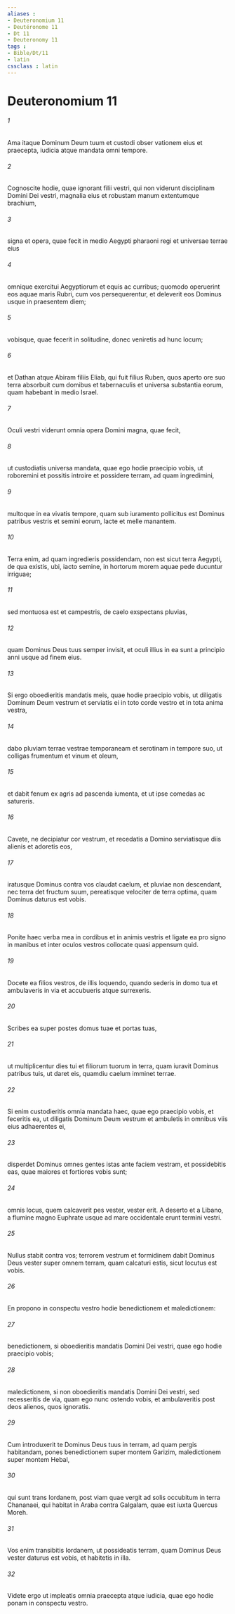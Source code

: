 ```yaml
---
aliases : 
- Deuteronomium 11
- Deutéronome 11
- Dt 11
- Deuteronomy 11
tags : 
- Bible/Dt/11
- latin
cssclass : latin
---
```


# Deuteronomium 11

###### 1
Ama itaque Dominum Deum tuum et custodi obser vationem eius et praecepta, iudicia atque mandata omni tempore.
###### 2
Cognoscite hodie, quae ignorant filii vestri, qui non viderunt disciplinam Domini Dei vestri, magnalia eius et robustam manum extentumque brachium, 
###### 3
signa et opera, quae fecit in medio Aegypti pharaoni regi et universae terrae eius 
###### 4
omnique exercitui Aegyptiorum et equis ac curribus; quomodo operuerint eos aquae maris Rubri, cum vos persequerentur, et deleverit eos Dominus usque in praesentem diem; 
###### 5
vobisque, quae fecerit in solitudine, donec veniretis ad hunc locum; 
###### 6
et Dathan atque Abiram filiis Eliab, qui fuit filius Ruben, quos aperto ore suo terra absorbuit cum domibus et tabernaculis et universa substantia eorum, quam habebant in medio Israel.
###### 7
Oculi vestri viderunt omnia opera Domini magna, quae fecit, 
###### 8
ut custodiatis universa mandata, quae ego hodie praecipio vobis, ut roboremini et possitis introire et possidere terram, ad quam ingredimini, 
###### 9
multoque in ea vivatis tempore, quam sub iuramento pollicitus est Dominus patribus vestris et semini eorum, lacte et melle manantem. 
###### 10
Terra enim, ad quam ingredieris possidendam, non est sicut terra Aegypti, de qua existis, ubi, iacto semine, in hortorum morem aquae pede ducuntur irriguae; 
###### 11
sed montuosa est et campestris, de caelo exspectans pluvias, 
###### 12
quam Dominus Deus tuus semper invisit, et oculi illius in ea sunt a principio anni usque ad finem eius.
###### 13
Si ergo oboedieritis mandatis meis, quae hodie praecipio vobis, ut diligatis Dominum Deum vestrum et serviatis ei in toto corde vestro et in tota anima vestra, 
###### 14
dabo pluviam terrae vestrae temporaneam et serotinam in tempore suo, ut colligas frumentum et vinum et oleum, 
###### 15
et dabit fenum ex agris ad pascenda iumenta, et ut ipse comedas ac satureris. 
###### 16
Cavete, ne decipiatur cor vestrum, et recedatis a Domino serviatisque diis alienis et adoretis eos, 
###### 17
iratusque Dominus contra vos claudat caelum, et pluviae non descendant, nec terra det fructum suum, pereatisque velociter de terra optima, quam Dominus daturus est vobis.
###### 18
Ponite haec verba mea in cordibus et in animis vestris et ligate ea pro signo in manibus et inter oculos vestros collocate quasi appensum quid. 
###### 19
Docete ea filios vestros, de illis loquendo, quando sederis in domo tua et ambulaveris in via et accubueris atque surrexeris. 
###### 20
Scribes ea super postes domus tuae et portas tuas, 
###### 21
ut multiplicentur dies tui et filiorum tuorum in terra, quam iuravit Dominus patribus tuis, ut daret eis, quamdiu caelum imminet terrae. 
###### 22
Si enim custodieritis omnia mandata haec, quae ego praecipio vobis, et feceritis ea, ut diligatis Dominum Deum vestrum et ambuletis in omnibus viis eius adhaerentes ei, 
###### 23
disperdet Dominus omnes gentes istas ante faciem vestram, et possidebitis eas, quae maiores et fortiores vobis sunt; 
###### 24
omnis locus, quem calcaverit pes vester, vester erit. A deserto et a Libano, a flumine magno Euphrate usque ad mare occidentale erunt termini vestri. 
###### 25
Nullus stabit contra vos; terrorem vestrum et formidinem dabit Dominus Deus vester super omnem terram, quam calcaturi estis, sicut locutus est vobis.
###### 26
En propono in conspectu vestro hodie benedictionem et maledictionem: 
###### 27
benedictionem, si oboedieritis mandatis Domini Dei vestri, quae ego hodie praecipio vobis; 
###### 28
maledictionem, si non oboedieritis mandatis Domini Dei vestri, sed recesseritis de via, quam ego nunc ostendo vobis, et ambulaveritis post deos alienos, quos ignoratis. 
###### 29
Cum introduxerit te Dominus Deus tuus in terram, ad quam pergis habitandam, pones benedictionem super montem Garizim, maledictionem super montem Hebal, 
###### 30
qui sunt trans Iordanem, post viam quae vergit ad solis occubitum in terra Chananaei, qui habitat in Araba contra Galgalam, quae est iuxta Quercus Moreh. 
###### 31
Vos enim transibitis Iordanem, ut possideatis terram, quam Dominus Deus vester daturus est vobis, et habitetis in illa. 
###### 32
Videte ergo ut impleatis omnia praecepta atque iudicia, quae ego hodie ponam in conspectu vestro.
